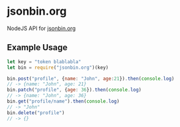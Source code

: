 # jsonbin.org
NodeJS API for [jsonbin.org](https://jsonbin.org/)

## Example Usage
```js
let key = "token blablabla"
let bin = require("jsonbin.org")(key)

bin.post("profile", {name: "John", age:21}).then(console.log)
// -> {name: "John", age: 21}
bin.patch("profile", {age: 36}).then(console.log)
// -> {name: "John", age: 36}
bin.get("profile/name").then(console.log)
// -> "John"
bin.delete("profile")
// -> {}
```
